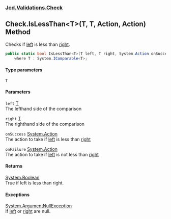 ### [Jcd.Validations](Jcd_Validations.md 'Jcd.Validations').[Check](Jcd_Validations_Check.md 'Jcd.Validations.Check')
## Check.IsLessThan&lt;T&gt;(T, T, Action, Action) Method
Checks if [left](Jcd_Validations_Check_IsLessThan_T_(T_T_System_Action_System_Action).md#Jcd_Validations_Check_IsLessThan_T_(T_T_System_Action_System_Action)_left 'Jcd.Validations.Check.IsLessThan&lt;T&gt;(T, T, System.Action, System.Action).left') is less than [right](Jcd_Validations_Check_IsLessThan_T_(T_T_System_Action_System_Action).md#Jcd_Validations_Check_IsLessThan_T_(T_T_System_Action_System_Action)_right 'Jcd.Validations.Check.IsLessThan&lt;T&gt;(T, T, System.Action, System.Action).right').  
```csharp
public static bool IsLessThan<T>(T left, T right, System.Action onSuccess=null, System.Action onFailure=null)
    where T : System.IComparable<T>;
```
#### Type parameters
<a name='Jcd_Validations_Check_IsLessThan_T_(T_T_System_Action_System_Action)_T'></a>
`T`  
  
#### Parameters
<a name='Jcd_Validations_Check_IsLessThan_T_(T_T_System_Action_System_Action)_left'></a>
`left` [T](Jcd_Validations_Check_IsLessThan_T_(T_T_System_Action_System_Action).md#Jcd_Validations_Check_IsLessThan_T_(T_T_System_Action_System_Action)_T 'Jcd.Validations.Check.IsLessThan&lt;T&gt;(T, T, System.Action, System.Action).T')  
The lefthand side of the comparison
  
<a name='Jcd_Validations_Check_IsLessThan_T_(T_T_System_Action_System_Action)_right'></a>
`right` [T](Jcd_Validations_Check_IsLessThan_T_(T_T_System_Action_System_Action).md#Jcd_Validations_Check_IsLessThan_T_(T_T_System_Action_System_Action)_T 'Jcd.Validations.Check.IsLessThan&lt;T&gt;(T, T, System.Action, System.Action).T')  
The righthand side of the comparison
  
<a name='Jcd_Validations_Check_IsLessThan_T_(T_T_System_Action_System_Action)_onSuccess'></a>
`onSuccess` [System.Action](https://docs.microsoft.com/en-us/dotnet/api/System.Action 'System.Action')  
The action to take if [left](Jcd_Validations_Check_IsLessThan_T_(T_T_System_Action_System_Action).md#Jcd_Validations_Check_IsLessThan_T_(T_T_System_Action_System_Action)_left 'Jcd.Validations.Check.IsLessThan&lt;T&gt;(T, T, System.Action, System.Action).left') is less than [right](Jcd_Validations_Check_IsLessThan_T_(T_T_System_Action_System_Action).md#Jcd_Validations_Check_IsLessThan_T_(T_T_System_Action_System_Action)_right 'Jcd.Validations.Check.IsLessThan&lt;T&gt;(T, T, System.Action, System.Action).right')
  
<a name='Jcd_Validations_Check_IsLessThan_T_(T_T_System_Action_System_Action)_onFailure'></a>
`onFailure` [System.Action](https://docs.microsoft.com/en-us/dotnet/api/System.Action 'System.Action')  
The action to take if [left](Jcd_Validations_Check_IsLessThan_T_(T_T_System_Action_System_Action).md#Jcd_Validations_Check_IsLessThan_T_(T_T_System_Action_System_Action)_left 'Jcd.Validations.Check.IsLessThan&lt;T&gt;(T, T, System.Action, System.Action).left') is not less than [right](Jcd_Validations_Check_IsLessThan_T_(T_T_System_Action_System_Action).md#Jcd_Validations_Check_IsLessThan_T_(T_T_System_Action_System_Action)_right 'Jcd.Validations.Check.IsLessThan&lt;T&gt;(T, T, System.Action, System.Action).right')
  
#### Returns
[System.Boolean](https://docs.microsoft.com/en-us/dotnet/api/System.Boolean 'System.Boolean')  
True if left is less than right.
#### Exceptions
[System.ArgumentNullException](https://docs.microsoft.com/en-us/dotnet/api/System.ArgumentNullException 'System.ArgumentNullException')  
If [left](Jcd_Validations_Check_IsLessThan_T_(T_T_System_Action_System_Action).md#Jcd_Validations_Check_IsLessThan_T_(T_T_System_Action_System_Action)_left 'Jcd.Validations.Check.IsLessThan&lt;T&gt;(T, T, System.Action, System.Action).left') or [right](Jcd_Validations_Check_IsLessThan_T_(T_T_System_Action_System_Action).md#Jcd_Validations_Check_IsLessThan_T_(T_T_System_Action_System_Action)_right 'Jcd.Validations.Check.IsLessThan&lt;T&gt;(T, T, System.Action, System.Action).right') are null.  
